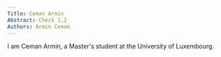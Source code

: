 ```yaml
---
Title: Ceman Armin
Abstract: Check 1,2
Authors: Armin Ceman
---
```

I am Ceman Armin, a Master's student at the University of Luxembourg.
